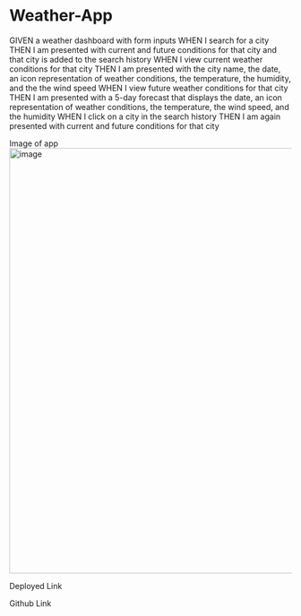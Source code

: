 # Weather-App
GIVEN a weather dashboard with form inputs
WHEN I search for a city
THEN I am presented with current and future conditions for that city and that city is added to the search history
WHEN I view current weather conditions for that city
THEN I am presented with the city name, the date, an icon representation of weather conditions, the temperature, the humidity, and the the wind speed
WHEN I view future weather conditions for that city
THEN I am presented with a 5-day forecast that displays the date, an icon representation of weather conditions, the temperature, the wind speed, and the humidity
WHEN I click on a city in the search history
THEN I am again presented with current and future conditions for that city

Image of app
<img width="760" alt="image" src="https://user-images.githubusercontent.com/118402182/221991268-9ee0f340-d0ea-47b6-a7d3-b168b98bed34.png">

Deployed Link

Github Link 
